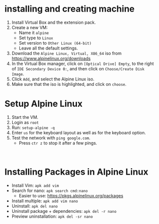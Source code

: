 # installing and creating machine

1. Install Virtual Box and the extension pack.
1. Create a new VM:
    - Name it `alpine`
    - Set type to `Linux`
    - Set version to `Other Linux (64-bit)`
    - Leave all the default settings.
1. Download the `Alpine Linux, Virtual, X86_64` iso from https://www.alpinelinux.org/downloads
1. In the Virtual Box manager, click on `[Optical Drive] Empty`, to the right of `IDE Secondary Device 0:`, and then click on `Choose/Create Disk Image`.
1. Click `Add`, and select the Alpine Linux iso.
1. Make sure that the iso is highlighted, and click on `choose`.

# Setup Alpine Linux

1. Start the VM.
1. Login as `root`
1. Run: `setup-alpine -q`
1. Enter `us` for the keyboard layout as well as for the keyboard option.
1. Test the network with `ping google.com`.
    - Press `ctr z` to stop it after a few pings.

<br>

# Installing Packages in Alpine Linux

- Install Vim: `apk add vim`
- Search for nano: `apk search cmd:nano`
    - Easier to use: https://pkgs.alpinelinux.org/packages
- Install multiple: `apk add vim nano`
- Uninstall: `apk del nano`
- Uninstall package + dependencies: `apk del -r nano`
- Preview uninstallation: `apk del -sr nano`